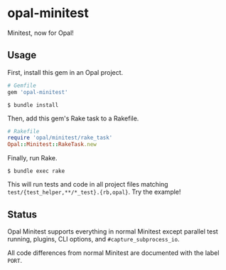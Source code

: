 # opal-minitest

Minitest, now for Opal!

## Usage

First, install this gem in an Opal project.

```ruby
# Gemfile
gem 'opal-minitest'
```

`$ bundle install`

Then, add this gem's Rake task to a Rakefile.

```ruby
# Rakefile
require 'opal/minitest/rake_task'
Opal::Minitest::RakeTask.new
```

Finally, run Rake.

`$ bundle exec rake`

This will run tests and code in all project files matching `test/{test_helper,**/*_test}.{rb,opal}`. Try the example!

## Status

Opal Minitest supports everything in normal Minitest except parallel test running, plugins, CLI options, and `#capture_subprocess_io`.

All code differences from normal Minitest are documented with the label `PORT`.
